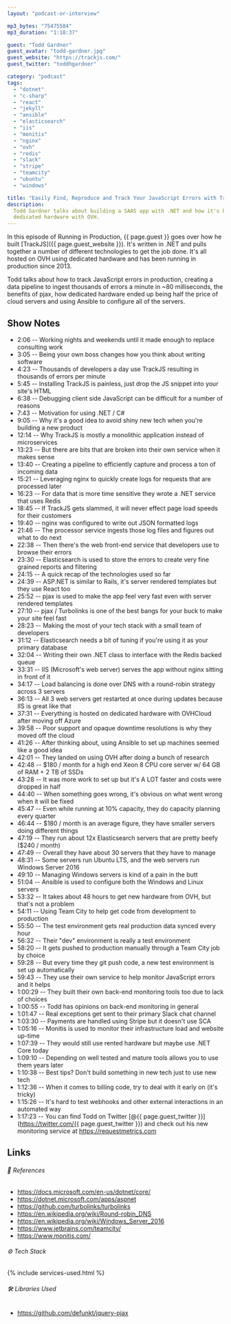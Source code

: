 ```yaml
---
layout: "podcast-or-interview"

mp3_bytes: "75475584"
mp3_duration: "1:18:37"

guest: "Todd Gardner"
guest_avatar: "todd-gardner.jpg"
guest_website: "https://trackjs.com/"
guest_twitter: "toddhgardner"

category: "podcast"
tags:
  - "dotnet"
  - "c-sharp"
  - "react"
  - "jekyll"
  - "ansible"
  - "elasticsearch"
  - "iis"
  - "monitis"
  - "nginx"
  - "ovh"
  - "redis"
  - "slack"
  - "stripe"
  - "teamcity"
  - "ubuntu"
  - "windows"

title: "Easily Find, Reproduce and Track Your JavaScript Errors with TrackJS"
description:
  Todd Gardner talks about building a SAAS app with .NET and how it's hosted on
  dedicated hardware with OVH.
---
```


In this episode of Running in Production, {{ page.guest }} goes over how he
built [TrackJS]({{ page.guest_website }}). It's written in .NET and pulls
together a number of different technologies to get the job done. It's all
hosted on OVH using dedicated hardware and has been running in production since
2013.

Todd talks about how to track JavaScript errors in production, creating a
data pipeline to ingest thousands of errors a minute in ~80 milliseconds, the
benefits of pjax, how dedicated hardware ended up being half the price of
cloud servers and using Ansible to configure all of the servers.

## Show Notes

- 2:06 -- Working nights and weekends until it made enough to replace consulting work
- 3:05 -- Being your own boss changes how you think about writing software
- 4:23 -- Thousands of developers a day use TrackJS resulting in thousands of errors per minute
- 5:45 -- Installing TrackJS is painless, just drop the JS snippet into your site's HTML
- 6:38 -- Debugging client side JavaScript can be difficult for a number of reasons
- 7:43 -- Motivation for using .NET / C#
- 9:05 -- Why it's a good idea to avoid shiny new tech when you're building a new product
- 12:14 -- Why TrackJS is mostly a monolithic application instead of microservices
- 13:23 -- But there are bits that are broken into their own service when it makes sense
- 13:40 -- Creating a pipeline to efficiently capture and process a ton of incoming data
- 15:21 -- Leveraging nginx to quickly create logs for requests that are processed later
- 16:23 -- For data that is more time sensitive they wrote a .NET service that uses Redis
- 18:45 -- If TrackJS gets slammed, it will never effect page load speeds for their customers
- 19:40 -- nginx was configured to write out JSON formatted logs
- 21:46 -- The processor service ingests those log files and figures out what to do next
- 22:38 -- Then there's the web front-end service that developers use to browse their errors
- 23:30 -- Elasticsearch is used to store the errors to create very fine grained reports and filtering
- 24:15 -- A quick recap of the technologies used so far
- 24:39 -- ASP.NET is similar to Rails, it's server rendered templates but they use React too
- 25:52 -- pjax is used to make the app feel very fast even with server rendered templates
- 27:10 -- pjax / Turbolinks is one of the best bangs for your buck to make your site feel fast
- 28:23 -- Making the most of your tech stack with a small team of developers
- 31:12 -- Elasticsearch needs a bit of tuning if you're using it as your primary database
- 32:04 -- Writing their own .NET class to interface with the Redis backed queue
- 33:31 -- IIS (Microsoft's web server) serves the app without nginx sitting in front of it
- 34:17 -- Load balancing is done over DNS with a round-robin strategy across 3 servers
- 36:13 -- All 3 web servers get restarted at once during updates because IIS is great like that
- 37:31 -- Everything is hosted on dedicated hardware with OVHCloud after moving off Azure
- 39:58 -- Poor support and opaque downtime resolutions is why they moved off the cloud
- 41:26 -- After thinking about, using Ansible to set up machines seemed like a good idea
- 42:01 -- They landed on using OVH after doing a bunch of research
- 42:48 -- $180 / month for a high end Xeon 8 CPU core server w/ 64 GB of RAM + 2 TB of SSDs
- 43:28 -- It was more work to set up but it's A LOT faster and costs were dropped in half
- 44:40 -- When something goes wrong, it's obvious on what went wrong when it will be fixed
- 45:47 -- Even while running at 10% capacity, they do capacity planning every quarter
- 46:44 -- $180 / month is an average figure, they have smaller servers doing different things
- 47:19 -- They run about 12x Elasticsearch servers that are pretty beefy ($240 / month)
- 47:49 -- Overall they have about 30 servers that they have to manage
- 48:31 -- Some servers run Ubuntu LTS, and the web servers run Windows Server 2016
- 49:10 -- Managing Windows servers is kind of a pain in the butt
- 51:04 -- Ansible is used to configure both the Windows and Linux servers
- 53:32 -- It takes about 48 hours to get new hardware from OVH, but that's not a problem
- 54:11 -- Using Team City to help get code from development to production
- 55:50 -- The test environment gets real production data synced every hour
- 56:32 -- Their "dev" environment is really a test environment
- 58:20 -- It gets pushed to production manually through a Team City job by choice
- 59:28 -- But every time they git push code, a new test environment is set up automatically
- 59:43 -- They use their own service to help monitor JavaScript errors and it helps
- 1:00:29 -- They built their own back-end monitoring tools too due to lack of choices
- 1:00:55 -- Todd has opinions on back-end monitoring in general
- 1:01:47 -- Real exceptions get sent to their primary Slack chat channel
- 1:03:30 -- Payments are handled using Stripe but it doesn't use SCA
- 1:05:16 -- Monitis is used to monitor their infrastructure load and website up-time 
- 1:07:39 -- They would still use rented hardware but maybe use .NET Core today
- 1:09:10 -- Depending on well tested and mature tools allows you to use them years later
- 1:10:38 -- Best tips? Don't build something in new tech just to use new tech 
- 1:12:36 -- When it comes to billing code, try to deal with it early on (it's tricky)
- 1:15:26 -- It's hard to test webhooks and other external interactions in an automated way
- 1:17:23 -- You can find Todd on Twitter [@{{ page.guest_twitter }}](https://twitter.com/{{ page.guest_twitter }}) and check out his new monitoring service at <https://requestmetrics.com>

## Links

###### 📄 References

- <https://docs.microsoft.com/en-us/dotnet/core/>
- <https://dotnet.microsoft.com/apps/aspnet>
- <https://github.com/turbolinks/turbolinks>
- <https://en.wikipedia.org/wiki/Round-robin_DNS>
- <https://en.wikipedia.org/wiki/Windows_Server_2016>
- <https://www.jetbrains.com/teamcity/>
- <https://www.monitis.com/>

###### ⚙️ Tech Stack

{% include services-used.html %}

###### 🛠 Libraries Used

- <https://github.com/defunkt/jquery-pjax>
